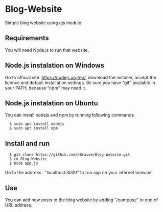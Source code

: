 # Blog-Website
Simple blog website using ejs module


## Requirements

You will need Node.js to run that website.


## Node.js instalation on Windows

Go to official site: https://nodejs.org/en/, download the installer, accept the licence and default installation settings.
Be sure you have "git" available in your PATH, because "npm" may need it. 


## Node.js instalation on Ubuntu

You can install nodejs and npm by running following commands

      $ sudo apt install nodejs
      $ sudo apt install npm

## Install and run

      $ git clone https://github.com/bBravee/Blog-Website.git
      $ cd Blog-Website
      $ node app.js
  
  Go to the address : "localhost:3000" to run app on your internet browser.
  
  

## Use

You can add new posts to the blog website by adding "/compose" to end of URL address.

